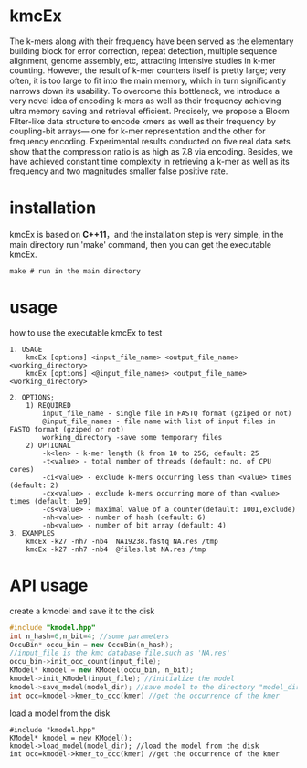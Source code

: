 ﻿# kmcEx
The k-mers along with their frequency have been served as the elementary building block for error correction, repeat detection, multiple sequence alignment, genome assembly, etc, attracting intensive studies in k-mer counting. However, the result of k-mer counters itself is pretty large; very often, it is too large to ﬁt into the main memory, which in turn signiﬁcantly narrows down its usability. To overcome this bottleneck, we introduce a very novel idea of encoding k-mers as well as their frequency achieving ultra memory saving and retrieval eﬃcient. Precisely, we propose a Bloom Filter-like data structure to encode kmers as well as their frequency by coupling-bit arrays— one for k-mer representation and the other for frequency encoding. Experimental results conducted on ﬁve real data sets show that the compression ratio is as high as 7.8 via encoding. Besides, we have achieved constant time complexity in retrieving a k-mer as well as its frequency and two magnitudes smaller false positive rate.

# installation 
kmcEx is based on **C++11**，and the installation step is very simple, in the main directory run 'make'  command, then you can get the executable kmcEx.
```
make # run in the main directory 
```
# usage
how to use  the executable kmcEx to test
```
1. USAGE
	kmcEx [options] <input_file_name> <output_file_name> <working_directory>
	kmcEx [options] <@input_file_names> <output_file_name> <working_directory>

2. OPTIONS;
	1) REQUIRED
		input_file_name - single file in FASTQ format (gziped or not)
		@input_file_names - file name with list of input files in FASTQ format (gziped or not)
		working_directory -save some temporary files
	2) OPTIONAL
		-k<len> - k-mer length (k from 10 to 256; default: 25
		-t<value> - total number of threads (default: no. of CPU cores)
		-ci<value> - exclude k-mers occurring less than <value> times (default: 2)
		-cx<value> - exclude k-mers occurring more of than <value> times (default: 1e9)
		-cs<value> - maximal value of a counter(default: 1001,exclude)
		-nh<value> - number of hash (default: 6)
		-nb<value> - number of bit array (default: 4)
3. EXAMPLES
	kmcEx -k27 -nh7 -nb4  NA19238.fastq NA.res /tmp
	kmcEx -k27 -nh7 -nb4  @files.lst NA.res /tmp
```

# API usage
create a kmodel and save it to the disk
```C++
#include "kmodel.hpp"
int n_hash=6,n_bit=4; //some parameters
OccuBin* occu_bin = new OccuBin(n_hash);
//input_file is the kmc database file,such as 'NA.res'
occu_bin->init_occ_count(input_file); 
KModel* kmodel = new KModel(occu_bin, n_bit);
kmodel->init_KModel(input_file); //initialize the model
kmodel->save_model(model_dir); //save model to the directory "model_dir"
int occ=kmodel->kmer_to_occ(kmer) //get the occurrence of the kmer
```

load a model from  the disk
```
#include "kmodel.hpp"
KModel* kmodel = new KModel();
kmodel->load_model(model_dir); //load the model from the disk
int occ=kmodel->kmer_to_occ(kmer) //get the occurrence of the kmer
```